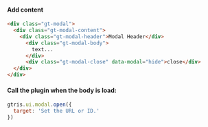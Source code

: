 #### Add content

```html
<div class="gt-modal">
  <div class="gt-modal-content">
    <div class="gt-modal-header">Modal Header</div>
      <div class="gt-modal-body">
        text...
      </div>
      <div class="gt-modal-close" data-modal="hide">close</div>
  </div>
</div>
```

#### Call the plugin when the body is load:
```javascript
gtris.ui.modal.open({
  target: 'Set the URL or ID.'
})
```
